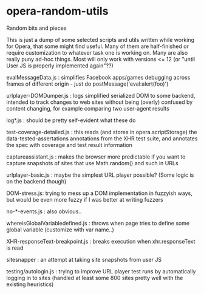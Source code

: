opera-random-utils
==================

Random bits and pieces

This is just a dump of some selected scripts and utils written while working for Opera, that some might find useful. Many of them are half-finished or require customization to whatever task one is working on. Many are also really puny ad-hoc things. Most will only work with versions <= 12 (or "until User JS is properly implemented again"??)


evalMessageData.js : simplifies Facebook apps/games debugging across frames of different origin - just do postMessage('eval:alert(foo)')

urlplayer-DOMDumper.js : logs simplified serialized DOM to some backend, intended to track changes to web sites without being (overly) confused by content changing, for example comparing two user-agent results

log*.js : should be pretty self-evident what these do

test-coverage-detailed.js : this reads (and stores in opera.scriptStorage) the data-tested-assertations annotations from the XHR test suite, and annotates the spec with coverage and test result information

captureassistant.js : makes the browser more predictable if you want to capture snapshots of sites that use Math.random() and such in URLs

urlplayer-basic.js : maybe the simplest URL player possible? (Some logic is on the backend though)

DOM-stress.js: trying to mess up a DOM implementation in fuzzyish ways, but would be even more fuzzy if I was better at writing fuzzers

no-*-events.js : also obvious..

whereisGlobalVariabledefined.js : throws when page tries to define some global variable (customize with var name..)

XHR-responseText-breakpoint.js : breaks execution when xhr.responseText is read

sitesnapper : an attempt at taking site snapshots from user JS

testing/autologin.js : trying to improve URL player test runs by automatically logging in to sites (handled at least some 800 sites pretty well with the existing heuristics)

